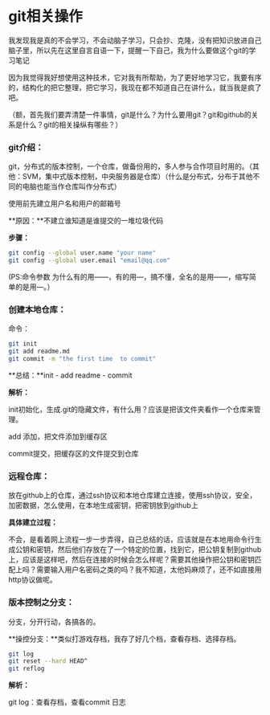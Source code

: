 # git相关操作

我发现我是真的不会学习，不会动脑子学习，只会抄、克隆，没有把知识放进自己脑子里，所以先在这里自言自语一下，提醒一下自己，我为什么要做这个git的学习笔记

因为我觉得我好想使用这种技术，它对我有所帮助，为了更好地学习它，我要有序的，结构化的把它整理，把它学习，我现在都不知道自己在讲什么，就当我是疯了吧。

（额，首先我们要弄清楚一件事情，git是什么？为什么要用git？git和github的关系是什么？git的相关操纵有哪些？）

### git介绍：

git，分布式的版本控制，一个仓库，做备份用的，多人参与合作项目时用的。（其他：SVM，集中式版本控制，中央服务器是仓库）（什么是分布式，分布于其他不同的电脑也能当作仓库叫作分布式）

使用前先建立用户名和用户的邮箱号

**原因：**不建立谁知道是谁提交的一堆垃圾代码

**步骤：**

```bash
git config --global user.name "your name"
git config --global user.email "email@qq.com"
```

(PS:命令参数 为什么有的用——，有的用—，搞不懂，全名的是用——，缩写简单的是用—。）

### 创建本地仓库：

命令：

```bash
git init
git add readme.md
git commit -m "the first time  to commit"
```

**总结：**init - add readme - commit

**解析：**

init初始化，生成.git的隐藏文件，有什么用？应该是把该文件夹看作一个仓库来管理。

add 添加，把文件添加到缓存区

commit提交，把缓存区的文件提交到仓库

### 远程仓库：

放在github上的仓库，通过ssh协议和本地仓库建立连接，使用ssh协议，安全，加密数据，怎么使用，在本地生成密钥，把密钥放到github上

**具体建立过程：**

不会，是看着网上流程一步一步弄得，自己总结的话，应该就是在本地用命令行生成公钥和密钥，然后他们存放在了一个特定的位置，找到它，把公钥复制到github上，应该是这样吧，然后在连接的时候会怎么样呢？需要其他操作把公钥和密钥匹配上吗？需要输入用户名密码之类的吗？我不知道，太他妈麻烦了，还不如直接用http协议做呢。

### 版本控制之分支：

分支，分开行动，各搞各的。

**操控分支：**类似打游戏存档，我存了好几个档，查看存档、选择存档。

```bash
git log
git reset --hard HEAD^
git reflog
```

**解析：**

git log：查看存档，查看commit 日志